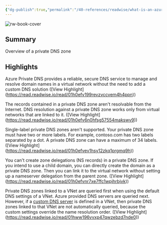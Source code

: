 ```yaml
---
{"dg-publish":true,"permalink":"/40-references/readwise/what-is-an-azure-dns-private-zone/","tags":["rw/articles"]}
---
```


![rw-book-cover](https://learn.microsoft.com/en-us/media/logos/logo-ms-social.png)

## Summary

Overview of a private DNS zone

## Highlights

Azure Private DNS provides a reliable, secure DNS service to manage and resolve domain names in a virtual network without the need to add a custom DNS solution ([View Highlight] (https://read.readwise.io/read/01h0efv199revzvccvem4h4ppn))


The records contained in a private DNS zone aren't resolvable from the Internet. DNS resolution against a private DNS zone works only from virtual networks that are linked to it. ([View Highlight] (https://read.readwise.io/read/01h0efv6n0hfsg57554makswv9))


Single-label private DNS zones aren't supported. Your private DNS zone must have two or more labels. For example, contoso.com has two labels separated by a dot. A private DNS zone can have a maximum of 34 labels. ([View Highlight] (https://read.readwise.io/read/01h0efvev1hsy12zkq1prgmq9h))


You can't create zone delegations (NS records) in a private DNS zone. If you intend to use a child domain, you can directly create the domain as a private DNS zone. Then you can link it to the virtual network without setting up a nameserver delegation from the parent zone. ([View Highlight] (https://read.readwise.io/read/01h0efvnr7xe7ffc1wpjhrbjvk))


Private DNS zones linked to a VNet are queried first when using the default DNS settings of a VNet. Azure provided DNS servers are queried next. However, if a [custom DNS server](https://learn.microsoft.com/en-us/azure/dns/private-dns-privatednszone/../virtual-network/manage-virtual-network#change-dns-servers) is defined in a VNet, then private DNS zones linked to that VNet are not automatically queried, because the custom settings override the name resolution order. ([View Highlight] (https://read.readwise.io/read/01hww196vvxp47qwzebzd7nde0))


